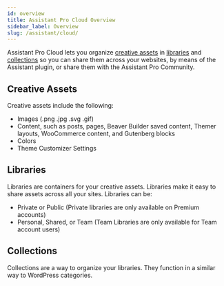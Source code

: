```yaml
---
id: overview
title: Assistant Pro Cloud Overview
sidebar_label: Overview
slug: /assistant/cloud/
---
```


Assistant Pro Cloud lets you organize [creative assets](../overview.md#creative-assets) in [libraries](../overview.md#library) and [collections](../overview.md#library-collections) so you can share them across your websites, by means of the Assistant plugin, or share them with the Assistant Pro Community.

## Creative Assets

Creative assets include the following:

* Images (.png .jpg .svg .gif)
* Content, such as posts, pages, Beaver Builder saved content, Themer layouts, WooCommerce content, and Gutenberg blocks
* Colors
* Theme Customizer Settings

## Libraries

Libraries are containers for your creative assets. Libraries make it easy to share assets across all your sites. Libraries can be:

* Private or Public (Private libraries are only available on Premium accounts)
* Personal, Shared, or Team (Team Libraries are only available for Team account users)

## Collections

Collections are a way to organize your libraries. They function in a similar way to WordPress categories.

